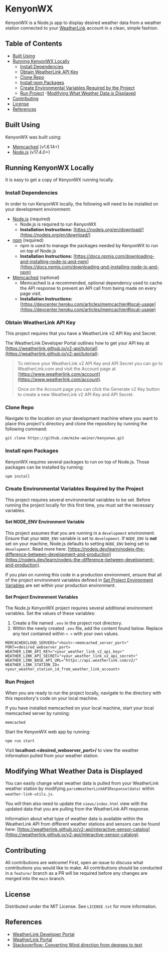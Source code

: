 # KenyonWX

KenyonWX is a Node.js app to display desired weather data from a weather station connected to your [WeatherLink](https://www.weatherlink.com) account in a clean, simple fashion.

## Table of Contents
- [Built Using](#built-using)
- [Running KenyonWX Locally](#running-kenyonwx-locally)
  - [Install Dependencies](#install-dependencies)
  - [Obtain WeatherLink API Key](#obtain-weatherlink-api-key)
  - [Clone Repo](#clone-repo)
  - [Install npm Packages](#install-npm-packages)
  - [Create Environmental Variables Required by the Project](#create-environmental-variables-required-by-the-project)
  - [Run Project](#run-project)
  -[Modifying What Weather Data is Displayed](#modifying-what-weather-data-is-displayed)
- [Contributing](#contributing)
- [License](#license)
- [References](#references)

## Built Using
KenyonWX was built using:
- [Memcached](https://memcached.org) (v1.6.14+)
- [Node.js](https://nodejs.dev) (v17.4.0+)

## Running KenyonWX Locally
It is easy to get a copy of KenyonWX running locally.

### Install Dependencies
In order to run KenyonWX locally, the following will need to be installed on your development environment:
- [Node.js](https://nodejs.dev) (required)
  - Node.js is required to run KenyonWX
  - **Installation Instructions:** [https://nodejs.org/en/download/](https://nodejs.org/en/download/)
- [npm](https://www.npmjs.com) (required)
  - npm is used to manage the packages needed by KenyonWX to run on top of Node.js
  - **Installation Instructions:** [https://docs.npmjs.com/downloading-and-installing-node-js-and-npm](https://docs.npmjs.com/downloading-and-installing-node-js-and-npm)
- [Memcached](https://memcached.org) (optional)
  - Memcached is a recommended, optional dependency used to cache the API response to prevent an API call from being made on every page visit.
  - **Installation Instructions:** [https://devcenter.heroku.com/articles/memcachier#local-usage](https://devcenter.heroku.com/articles/memcachier#local-usage)

### Obtain WeatherLink API Key
This project requires that you have a WeatherLink v2 API Key and Secret. 

The WeatherLink Developer Portal outlines how to get your API key at [https://weatherlink.github.io/v2-api/tutorial](https://weatherlink.github.io/v2-api/tutorial):

> To retrieve your WeatherLink v2 API Key and API Secret you can go to WeatherLink.com and visit the Account page at [https://www.weatherlink.com/account](https://www.weatherlink.com/account).
>
> Once on the Account page you can click the Generate v2 Key button to create a new WeatherLink v2 API Key and API Secret.

### Clone Repo
Navigate to the location on your development machine where you want to place this project's directory and clone the repository by running the following command:

    git clone https://github.com/mike-weiner/kenyonwx.git

### Install npm Packages
KenyonWX requires several packages to run on top of Node.js. Those packages can be installed by running:

    npm install

### Create Environmental Variables Required by the Project
This project requires several environmental variables to be set. Before running the project locally for this first time, you must set the necessary variables.

#### Set NODE_ENV Environment Variable
This project assumes that you are running in a `development` environment. Ensure that your `NODE_ENV` variable is set to `development`. If `NODE_ENV` is **not** set on your machine, Node.js defaults to setting `NODE_ENV` being set to `development`. Read more here: [https://nodejs.dev/learn/nodejs-the-difference-between-development-and-production](https://nodejs.dev/learn/nodejs-the-difference-between-development-and-production). 

If you plan on running this code in a production environment, ensure that all of the project environment variables defined in [Set Project Environment Variables](#set-project-environment-variables) are set within your production environment.

#### Set Project Environment Variables
The Node.js KenyonWX project requires several additional environment variables. Set the values of these variables:
1. Create a file named `.env` in the project root directory.
2. Within the newly created `.env` file, add the content found below. Replace any text contained within `< >` with your own values.

  ```
  MEMCACHEDCLOUD_SERVERS="<host>:<memcached_server_port>"
  PORT=<desired_webserver_port>
  WEATHER_LINK_API_KEY="<your_weather_link_v2_api_key>"
  WEATHER_LINK_API_SECRET="<your_weather_link_v2_api_secret>"
  WEATHER_LINK_BASE_API_URL="https://api.weatherlink.com/v2/"
  WEATHER_LINK_STATION_ID=<your_weather_station_id_from_weather_link_account>
  ```

### Run Project
When you are ready to run the project locally, navigate to the directory with this repository's code on your local machine. 

If you have installed memcached on your local machine, start your local memcached server by running:

    memcached

Start the KenyonWX web app by running:

    npm run start

Visit **localhost:<desired_webserver_port>/** to view the weather information pulled from your weather station.

## Modifying What Weather Data is Displayed
You can easily change what weather data is pulled from your WeatherLink weather station by modifying `parseWeatherLinkAPIResponse(data)` within `weather-link-utils.js`. 

You will then also need to update the `views/index.html` view with the updated data that you are pulling from the WeatherLink API response.

Information about what type of weather data is available within the WeatherLink API from different weather stations and sensors can be found here: [https://weatherlink.github.io/v2-api/interactive-sensor-catalog](https://weatherlink.github.io/v2-api/interactive-sensor-catalog).

## Contributing
All contributions are welcome! First, open an issue to discuss what contributions you would like to make. All contributions should be conducted in a `feature/` branch as a PR will be required before any changes are merged into the `main` branch.

## License
Distributed under the MIT License. See `LICENSE.txt` for more information.

## References
- [WeatherLink Developer Portal](https://weatherlink.github.io)
- [WeatherLink Portal](https://www.weatherlink.com)
- [Stackoverflow: Converting Wind direction from degrees to text](https://stackoverflow.com/questions/61077150/converting-wind-direction-from-degrees-to-text)